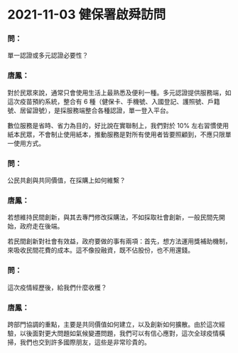 # 2021-11-03 健保署啟舜訪問


### 問：
單一認證或多元認證必要性？

### 唐鳳：
對於民眾來說，通常只會使用生活上最熟悉及便利一種。多元認證提供服務端，如這次疫苗預約系統，整合有 6 種（健保卡、手機號、入國登記、護照號、戶籍號、居留證號），是採服務端整合各種認證，單一登入平台。

數位服務是省時、省力為目的，好比說在實聯制上，我們對於 10% 左右習慣使用紙本民眾，不會制止使用紙本，推動服務是對所有使用者皆要照顧到，不應只限單一使用方式。

### 問：
公民共創與共同價值，在採購上如何維繫？

### 唐鳳：
若想維持民間創新，與其去專門修改採購法，不如採取社會創新，一般民間先開始，政府走在後端。

若民間創新對社會有效益，政府要做的事有兩項：首先，想方法運用獎補助機制，來吸收民間花費的成本。這不像投融資，既不佔股份，也不用還錢。

### 問：
這次疫情經歷後，給我們什麼收穫？

### 唐鳳：
跨部門協調的重點，主要是共同價值如何建立，以及創新如何擴散。由於這次經驗，以後面對更大問題如氣候變遷問題，我們可以有信心應對，這次全球疫情橫掃，我們也交到許多國際朋友，這些是非常珍貴的。

